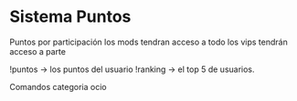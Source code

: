 # Sistema Puntos

Puntos por participación
los mods tendran acceso a todo
los vips tendrán acceso a parte

!puntos -> los puntos del usuario
!ranking -> el top 5 de usuarios.

Comandos categoria ocio
